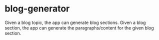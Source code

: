 # blog-generator
 Given a blog topic, the app can generate blog sections. Given a blog section, the app can generate the paragraphs/content for the given blog section.
